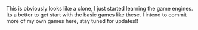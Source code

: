 This is obviously looks like a clone, I just started learning the game engines.
Its a better to get start with the basic games like these.
I intend to commit more of my own games here, stay tuned for updates!!
